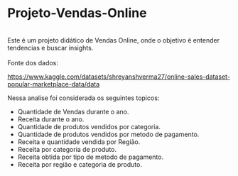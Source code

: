 # Projeto-Vendas-Online
<br>
Este é um projeto didático de Vendas Online, onde o objetivo é entender tendencias e buscar insights.
<br>
<br>
Fonte dos dados:

https://www.kaggle.com/datasets/shreyanshverma27/online-sales-dataset-popular-marketplace-data/data

Nessa analise foi considerada os seguintes topicos:

 * Quantidade de Vendas durante o ano.
 * Receita durante o ano.
 * Quantidade de produtos vendidos por categoria.
 * Quantidade de produtos vendidos por metodo de pagamento.
 * Receita e quantidade vendida por Região.
 * Receita por categoria de produto.
 * Receita obtida por tipo de metodo de pagamento.
 * Receita por região e categoria de produto.





